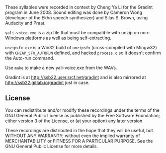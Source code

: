 These syllables were recorded in context by
Cheng Ya Li for the Gradint program in June
2008.  Sound editing was done by Cameron Wong
(developer of the Ekho speech synthesizer) and
Silas S. Brown, using Audacity and Praat.

`yali-voice.exe` is a zip file that must be
compatible with unzip on non-Windows platforms
as well as being self-extracting.

`unzipsfx.exe` is a Win32 build of `unzipsfx`
(cross-compiled with Mingw32) with
`CHEAP_SFX_AUTORUN` defined, and hacked
`process.c` so it doesn't confirm the Auto-run
command.

Use `make` to make a new yali-voice.exe from the WAVs.

Gradint is at http://ssb22.user.srcf.net/gradint
and is also mirrored at http://ssb22.gitlab.io/gradint just in case.

## License
You can redistribute and/or modify these recordings under the terms of
the GNU General Public License as published by the Free Software
Foundation; either version 3 of the License, or (at your option) any
later version.

These recordings are distributed in the hope that they will be useful,
but WITHOUT ANY WARRANTY; without even the implied warranty of
MERCHANTABILITY or FITNESS FOR A PARTICULAR PURPOSE.  See the GNU
General Public License for more details.
